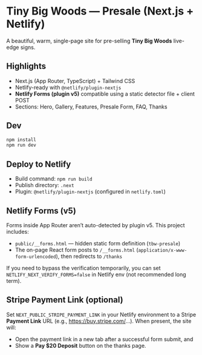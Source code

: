# Tiny Big Woods — Presale (Next.js + Netlify)

A beautiful, warm, single-page site for pre-selling **Tiny Big Woods** live-edge signs.

## Highlights
- Next.js (App Router, TypeScript) + Tailwind CSS
- Netlify-ready with `@netlify/plugin-nextjs`
- **Netlify Forms (plugin v5)** compatible using a static detector file + client POST
- Sections: Hero, Gallery, Features, Presale Form, FAQ, Thanks

## Dev
```bash
npm install
npm run dev
```

## Deploy to Netlify
- Build command: `npm run build`
- Publish directory: `.next`
- Plugin: `@netlify/plugin-nextjs` (configured in `netlify.toml`)

## Netlify Forms (v5)
Forms inside App Router aren’t auto-detected by plugin v5. This project includes:
- `public/__forms.html` — hidden static form definition (`tbw-presale`)
- The on-page React form posts to `/__forms.html` (`application/x-www-form-urlencoded`), then redirects to `/thanks`

If you need to bypass the verification temporarily, you can set `NETLIFY_NEXT_VERIFY_FORMS=false` in Netlify env (not recommended long term).


## Stripe Payment Link (optional)
Set `NEXT_PUBLIC_STRIPE_PAYMENT_LINK` in your Netlify environment to a Stripe **Payment Link** URL (e.g., https://buy.stripe.com/...). When present, the site will:
- Open the payment link in a new tab after a successful form submit, and
- Show a **Pay $20 Deposit** button on the thanks page.
